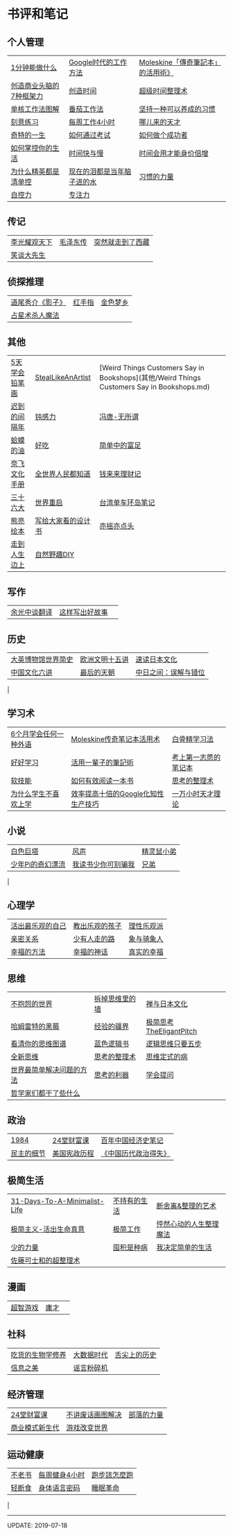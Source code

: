 # 书评和笔记


## 个人管理

|   |   |   |
|---|---|---|
|[1分钟能做什么](个人管理/1分钟能做什么.md)|[Google时代的工作方法](个人管理/Google时代的工作方法.md)|[Moleskine「傳奇筆記本」的活用術》](个人管理/Moleskine「傳奇筆記本」的活用術》.md)|[OFF学](个人管理/OFF学.md)|
|[创造商业头脑的7种框架力](个人管理/创造商业头脑的7种框架力.md)|[创造时间](个人管理/创造时间.md)|[超级时间整理术](个人管理/超级时间整理术.md)|[成功](个人管理/成功.md)|
|[单核工作法图解](个人管理/单核工作法图解.md)|[番茄工作法](个人管理/番茄工作法.md)|[坚持一种可以养成的习惯](个人管理/坚持一种可以养成的习惯.md)|[精力管理](个人管理/精力管理.md)|
|[刻意练习](个人管理/刻意练习.md)|[每周工作4小时](个人管理/每周工作4小时.md)|[哪儿来的天才](个人管理/哪儿来的天才.md)|[清单革命](个人管理/清单革命.md)|
|[奇特的一生](个人管理/奇特的一生.md)|[如何通过考试](个人管理/如何通过考试.md)|[如何做个成功者](个人管理/如何做个成功者.md)|[如何掌控自己的时间和生活](个人管理/如何掌控自己的时间和生活.md)|
|[如何掌控你的生活](个人管理/如何掌控你的生活.md)|[时间快与慢](个人管理/时间快与慢.md)|[时间会用才能身价倍增](个人管理/时间会用才能身价倍增.md)|[完美的混乱](个人管理/完美的混乱.md)|
|[为什么精英都是清单控](个人管理/为什么精英都是清单控.md)|[现在的泪都是当年脑子进的水](个人管理/现在的泪都是当年脑子进的水.md)|[习惯的力量](个人管理/习惯的力量.md)|[悠游度过一天的24小时](个人管理/悠游度过一天的24小时.md)|
|[自控力](个人管理/自控力.md)|[专注力](个人管理/专注力.md)|

## 传记

|   |   |   |
|---|---|---|
|[李光耀观天下](传记/李光耀观天下.md)|[毛泽东传](传记/毛泽东传.md)|[突然就走到了西藏](传记/突然就走到了西藏.md)|[我的职业是小说家](传记/我的职业是小说家.md)|
|[笑谈大先生](传记/笑谈大先生.md)|

## 侦探推理

|   |   |   |
|---|---|---|
|[道尾秀介《影子》](侦探推理/道尾秀介《影子》.md)|[红手指](侦探推理/红手指.md)|[金色梦乡](侦探推理/金色梦乡.md)|[向日葵不开的夏天](侦探推理/向日葵不开的夏天.md)|
|[占星术杀人魔法](侦探推理/占星术杀人魔法.md)|

## 其他

|   |   |   |
|---|---|---|
|[5天学会铅笔画](其他/5天学会铅笔画.md)|[StealLikeAnArtist](其他/StealLikeAnArtist.md)|[Weird Things Customers Say in Bookshops](其他/Weird Things Customers Say in Bookshops.md)|[不太多不太少](其他/不太多不太少.md)|
|[迟到的间隔年](其他/迟到的间隔年.md)|[钝感力](其他/钝感力.md)|[冯唐-无所谓](其他/冯唐-无所谓.md)|[房龙讲述伦勃朗的故事](其他/房龙讲述伦勃朗的故事.md)|
|[蛤蟆的油](其他/蛤蟆的油.md)|[好吃](其他/好吃.md)|[简单中的富足](其他/简单中的富足.md)|[韭菜的自我修养](其他/韭菜的自我修养.md)|
|[奈飞文化手册](其他/奈飞文化手册.md)|[全世界人民都知道](其他/全世界人民都知道.md)|[钱来来理财记](其他/钱来来理财记.md)|[十二幅地图中的世界史](其他/十二幅地图中的世界史.md)|
|[三十六大](其他/三十六大.md)|[世界重启](其他/世界重启.md)|[台湾单车环岛笔记](其他/台湾单车环岛笔记.md)|[文学演讲集](其他/文学演讲集.md)|
|[熊亮绘本](其他/熊亮绘本.md)|[写给大家看的设计书](其他/写给大家看的设计书.md)|[亦摇亦点头](其他/亦摇亦点头.md)|[真相凶猛](其他/真相凶猛.md)|
|[走到人生边上](其他/走到人生边上.md)|[自然野趣DIY](其他/自然野趣DIY.md)|

## 写作

|   |   |   |
|---|---|---|
|[余光中谈翻译](写作/余光中谈翻译.md)|[这样写出好故事](写作/这样写出好故事.md)|

## 历史

|   |   |   |
|---|---|---|
|[大英博物馆世界简史](历史/大英博物馆世界简史.md)|[欧洲文明十五讲](历史/欧洲文明十五讲.md)|[速读日本文化](历史/速读日本文化.md)|[世界小史](历史/世界小史.md)|
|[中国文化六讲](历史/中国文化六讲.md)|[最后的天朝](历史/最后的天朝.md)|[中日之间：误解与错位](历史/中日之间：误解与错位.md)|[重说中国近代史](历史/重说中国近代史.md)|
|

## 学习术

|   |   |   |
|---|---|---|
|[6个月学会任何一种外语](学习术/6个月学会任何一种外语.md)|[Moleskine传奇笔记本活用术](学习术/Moleskine传奇笔记本活用术.md)|[白骨精学习法](学习术/白骨精学习法.md)|[餐巾纸的背面](学习术/餐巾纸的背面.md)|
|[好好学习](学习术/好好学习.md)|[活用一輩子的筆記術](学习术/活用一輩子的筆記術.md)|[考上第一志愿的笔记本](学习术/考上第一志愿的笔记本.md)|[马文·柯林斯的教育之道](学习术/马文·柯林斯的教育之道.md)|
|[软技能](学习术/软技能.md)|[如何有效阅读一本书](学习术/如何有效阅读一本书.md)|[思考的整理术](学习术/思考的整理术.md)|[我怎样读书（王云五）](学习术/我怎样读书（王云五）.md)|
|[为什么学生不喜欢上学](学习术/为什么学生不喜欢上学.md)|[效率提高十倍的Google化知性生产技巧](学习术/效率提高十倍的Google化知性生产技巧.md)|[一万小时天才理论](学习术/一万小时天才理论.md)|

## 小说

|   |   |   |
|---|---|---|
|[白色巨塔](小说/白色巨塔.md)|[风声](小说/风声.md)|[精灵鼠小弟](小说/精灵鼠小弟.md)|[牧羊少年奇幻之旅](小说/牧羊少年奇幻之旅.md)|
|[少年Pi的奇幻漂流](小说/少年Pi的奇幻漂流.md)|[我读书少你可别骗我](小说/我读书少你可别骗我.md)|[兄弟](小说/兄弟.md)|[一九八四](小说/一九八四.md)|
|

## 心理学

|   |   |   |
|---|---|---|
|[活出最乐观的自己](心理学/活出最乐观的自己.md)|[教出乐观的孩子](心理学/教出乐观的孩子.md)|[理性乐观派](心理学/理性乐观派.md)|[每天懂一点心理学](心理学/每天懂一点心理学.md)|
|[亲密关系](心理学/亲密关系.md)|[少有人走的路](心理学/少有人走的路.md)|[象与骑象人](心理学/象与骑象人.md)|[幸福课：不完美人生解答书](心理学/幸福课：不完美人生解答书.md)|
|[幸福的方法](心理学/幸福的方法.md)|[幸福的神话](心理学/幸福的神话.md)|[真实的幸福](心理学/真实的幸福.md)|

## 思维

|   |   |   |
|---|---|---|
|[不抱怨的世界](思维/不抱怨的世界.md)|[拆掉思维里的墙](思维/拆掉思维里的墙.md)|[禅与日本文化](思维/禅与日本文化.md)|[低智商社会](思维/低智商社会.md)|
|[哈姆雷特的黑莓](思维/哈姆雷特的黑莓.md)|[经验的疆界](思维/经验的疆界.md)|[极简思考TheEligantPitch](思维/极简思考TheEligantPitch.md)|[简单法则](思维/简单法则.md)|
|[看清你的思维图谱](思维/看清你的思维图谱.md)|[蓝色逻辑书](思维/蓝色逻辑书.md)|[逻辑思维只要五步](思维/逻辑思维只要五步.md)|[明智行动的艺术](思维/明智行动的艺术.md)|
|[全新思维](思维/全新思维.md)|[思考的整理术](思维/思考的整理术.md)|[思维定式的病](思维/思维定式的病.md)|[思考快与慢](思维/思考快与慢.md)|
|[世界最简单解决问题的方法](思维/世界最简单解决问题的方法.md)|[思考的利器](思维/思考的利器.md)|[学会提问](思维/学会提问.md)|[原则](思维/原则.md)|
|[哲学家们都干了些什么](思维/哲学家们都干了些什么.md)|

## 政治

|   |   |   |
|---|---|---|
|[1984](政治/1984.md)|[24堂财富课](政治/24堂财富课.md)|[百年中国经济史笔记](政治/百年中国经济史笔记.md)|[怪诞行为学](政治/怪诞行为学.md)|
|[民主的细节](政治/民主的细节.md)|[美国宪政历程](政治/美国宪政历程.md)|[《中国历代政治得失》](政治/《中国历代政治得失》.md)|

## 极简生活

|   |   |   |
|---|---|---|
|[31-Days-To-A-Minimalist-Life](极简生活/31-Days-To-A-Minimalist-Life.md)|[不持有的生活](极简生活/不持有的生活.md)|[断舍离&整理的艺术](极简生活/断舍离&整理的艺术.md)|[简单就好生活可以很德国](极简生活/简单就好生活可以很德国.md)|
|[极简主义-活出生命真意](极简生活/极简主义-活出生命真意.md)|[极简工作](极简生活/极简工作.md)|[怦然心动的人生整理魔法](极简生活/怦然心动的人生整理魔法.md)|[让每天的生活更有品位100ideas](极简生活/让每天的生活更有品位100ideas.md)|
|[少的力量](极简生活/少的力量.md)|[囤积是种病](极简生活/囤积是种病.md)|[我决定简单的生活](极简生活/我决定简单的生活.md)|[整理生活从整理内心开始](极简生活/整理生活从整理内心开始.md)|
|[佐藤可士和的超整理术](极简生活/佐藤可士和的超整理术.md)|

## 漫画

|   |   |   |
|---|---|---|
|[超智游戏](漫画/超智游戏.md)|[庸才](漫画/庸才.md)|

## 社科

|   |   |   |
|---|---|---|
|[吃货的生物学修养](社科/吃货的生物学修养.md)|[大数据时代](社科/大数据时代.md)|[舌尖上的历史](社科/舌尖上的历史.md)|[图形思考](社科/图形思考.md)|
|[信息之美](社科/信息之美.md)|[谣言粉碎机](社科/谣言粉碎机.md)|

## 经济管理

|   |   |   |
|---|---|---|
|[24堂财富课](经济管理/24堂财富课.md)|[不讲废话画图解决](经济管理/不讲废话画图解决.md)|[部落的力量](经济管理/部落的力量.md)|[钱的外遇](经济管理/钱的外遇.md)|
|[商业模式新生代](经济管理/商业模式新生代.md)|[游戏改变世界](经济管理/游戏改变世界.md)|

## 运动健康

|   |   |   |
|---|---|---|
|[不老书](运动健康/不老书.md)|[每周健身4小时](运动健康/每周健身4小时.md)|[跑步該怎麼跑](运动健康/跑步該怎麼跑.md)|[培养孩子从跑步开始](运动健康/培养孩子从跑步开始.md)|
|[轻断食](运动健康/轻断食.md)|[身体语言密码](运动健康/身体语言密码.md)|[睡眠革命](运动健康/睡眠革命.md)|[走路健身法](运动健康/走路健身法.md)|
|

--- 

UPDATE: 2019-07-18